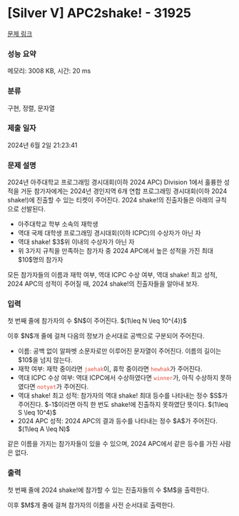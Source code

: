 # [Silver V] APC2shake! - 31925 

[문제 링크](https://www.acmicpc.net/problem/31925) 

### 성능 요약

메모리: 3008 KB, 시간: 20 ms

### 분류

구현, 정렬, 문자열

### 제출 일자

2024년 6월 2일 21:23:41

### 문제 설명

<p>2024년 아주대학교 프로그래밍 경시대회(이하 2024 APC) Division 1에서 훌륭한 성적을 거둔 참가자에게는 2024년 경인지역 6개 연합 프로그래밍 경시대회(이하 2024 shake!)에 진출할 수 있는 티켓이 주어진다. 2024 shake!의 진출자들은 아래의 규칙으로 선발된다.</p>

<ul>
	<li>아주대학교 학부 소속의 재학생</li>
	<li>역대 국제 대학생 프로그래밍 경시대회(이하 ICPC)의 수상자가 아닌 자</li>
	<li>역대 shake! $3$위 이내의 수상자가 아닌 자</li>
	<li>위 3가지 규칙을 만족하는 참가자 중 2024 APC에서 높은 성적을 가진 최대 $10$명의 참가자</li>
</ul>

<p>모든 참가자들의 이름과 재학 여부, 역대 ICPC 수상 여부, 역대 shake! 최고 성적, 2024 APC의 성적이 주어질 때, 2024 shake!의 진출자들을 알아내 보자.</p>

### 입력 

 <p>첫 번째 줄에 참가자의 수 $N$이 주어진다. $(1\leq N \leq 10^{4})$</p>

<p>이후 $N$개 줄에 걸쳐 다음의 정보가 순서대로 공백으로 구분되어 주어진다.</p>

<ul>
	<li>이름: 공백 없이 알파벳 소문자로만 이루어진 문자열이 주어진다. 이름의 길이는 $10$을 넘지 않는다.</li>
	<li>재학 여부: 재학 중이라면 <code><span style="color:#e74c3c;">jaehak</span></code>이, 휴학 중이라면 <code><span style="color:#e74c3c;">hewhak</span></code>가 주어진다.</li>
	<li>역대 ICPC 수상 여부: 역대 ICPC에서 수상하였다면 <code><span style="color:#e74c3c;">winner</span></code>가, 아직 수상하지 못하였다면 <code><span style="color:#e74c3c;">notyet</span></code>가 주어진다.</li>
	<li>역대 shake! 최고 성적: 참가자의 역대 shake! 최대 등수를 나타내는 정수 $S$가 주어진다. $-1$이라면 아직 한 번도 shake!에 진출하지 못하였단 뜻이다. $(1\leq S \leq 10^4)$</li>
	<li>2024 APC 성적: 2024 APC의 결과 등수를 나타내는 정수 $A$가 주어진다. $(1\leq A \leq N)$</li>
</ul>

<p>같은 이름을 가지는 참가자들이 있을 수 있으며, 2024 APC에서 같은 등수를 가진 사람은 없다.</p>

### 출력 

 <p>첫 번째 줄에 2024 shake!에 참가할 수 있는 진출자들의 수 $M$을 출력한다.</p>

<p>이후 $M$개 줄에 걸쳐 참가자의 이름을 사전 순서대로 출력한다.</p>

